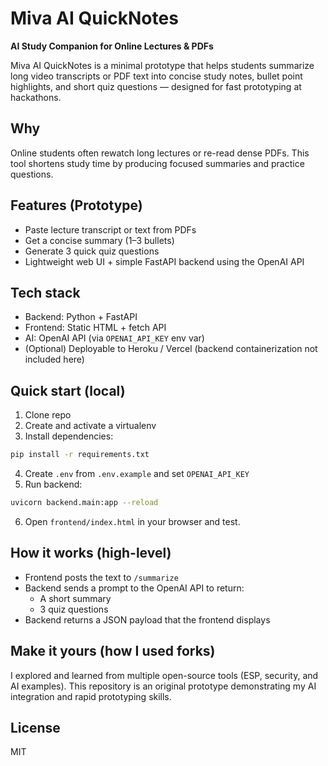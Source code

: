 # Miva AI QuickNotes

**AI Study Companion for Online Lectures & PDFs**

Miva AI QuickNotes is a minimal prototype that helps students summarize long video transcripts or PDF text into concise study notes, bullet point highlights, and short quiz questions — designed for fast prototyping at hackathons.

## Why
Online students often rewatch long lectures or re-read dense PDFs. This tool shortens study time by producing focused summaries and practice questions.

## Features (Prototype)
- Paste lecture transcript or text from PDFs
- Get a concise summary (1–3 bullets)
- Generate 3 quick quiz questions
- Lightweight web UI + simple FastAPI backend using the OpenAI API

## Tech stack
- Backend: Python + FastAPI
- Frontend: Static HTML + fetch API
- AI: OpenAI API (via `OPENAI_API_KEY` env var)
- (Optional) Deployable to Heroku / Vercel (backend containerization not included here)

## Quick start (local)
1. Clone repo
2. Create and activate a virtualenv
3. Install dependencies:
```bash
pip install -r requirements.txt
```
4. Create `.env` from `.env.example` and set `OPENAI_API_KEY`
5. Run backend:
```bash
uvicorn backend.main:app --reload
```
6. Open `frontend/index.html` in your browser and test.

## How it works (high-level)
- Frontend posts the text to `/summarize`
- Backend sends a prompt to the OpenAI API to return:
  - A short summary
  - 3 quiz questions
- Backend returns a JSON payload that the frontend displays

## Make it yours (how I used forks)
I explored and learned from multiple open-source tools (ESP, security, and AI examples). This repository is an original prototype demonstrating my AI integration and rapid prototyping skills.

## License
MIT
